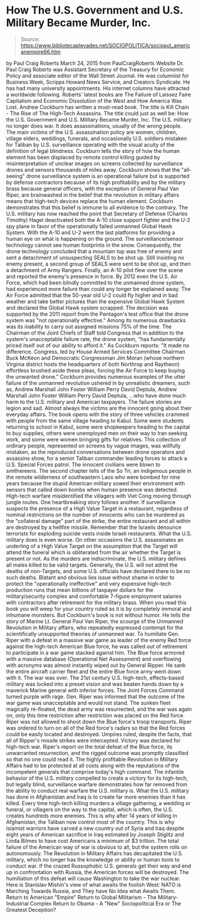 # How The U.S. Government and U.S. Military Became Murder, Inc.

> Source: https://www.bibliotecapleyades.net/SOCIOPOLITICA/sociopol_americanempire66.htm

by Paul Craig Roberts March 24, 2015 from PaulCraigRoberts Website
Dr. Paul Craig Roberts was Assistant Secretary of the Treasury for Economic Policy and associate editor of the Wall Street Journal. He was columnist for Business Week, Scripps Howard News Service, and Creators Syndicate.
He has had many university appointments. His internet columns have attracted a worldwide following. Roberts' latest books are The Failure of Laissez Faire Capitalism and Economic Dissolution of the West and How America Was Lost.
Andrew Cockburn has written a must-read book.
The title is Kill Chain - The Rise of The High-Tech Assassins. The title could just as well be: How the U.S. Government and U.S. Military Became Murder, Inc. The U.S. military no longer does war. It does assassinations, usually of the wrong people.
The main victims of the U.S. assassination policy are women, children, village elders, weddings, funerals, and occasionally U.S. soldiers mistaken for Taliban by U.S. surveillance operating with the visual acuity of the definition of legal blindness. Cockburn tells the story of how the human element has been displaced by remote control killing guided by misinterpretation of unclear images on screens collected by surveillance drones and sensors thousands of miles away.
Cockburn shows that the "all-seeing" drone surveillance system is an operational failure but is supported by defense contractors because of its high profitability and by the military brass because general officers, with the exception of General Paul Van Riper, are brainwashed in the belief that the revolution in military affairs means that high-tech devices replace the human element.
Cockburn demonstrates that this belief is immune to all evidence to the contrary.
The U.S. military has now reached the point that Secretary of Defense (Charles Timothy) Hagel deactivated both the A-10 close support fighter and the U-2 spy plane in favor of the operationally failed unmanned Global Hawk System.
With the A-10 and U-2 went the last platforms for providing a human eye on what is happening on the ground. The surveillance/sensor technology cannot see human footprints in the snow.
Consequently, the drone technology concluded that a mountain top was free of enemy and sent a detachment of unsuspecting SEALS to be shot up. Still insisting no enemy present, a second group of SEALS were sent to be shot up, and then a detachment of Army Rangers.
Finally, an A-10 pilot flew over the scene and reported the enemy's presence in force. By 2012 even the U.S. Air Force, which had been blindly committed to the unmanned drone system, had experienced more failure than could any longer be explained away.
The Air Force admitted that the 50-year old U-2 could fly higher and in bad weather and take better pictures than the expensive Global Hawk System and declared the Global Hawk system scrapped. The decision was supported by the 2011 report from the Pentagon's test office that the drone system was "not operationally effective." Among its numerous drawbacks was its inability to carry out assigned missions 75% of the time.
The Chairman of the Joint Chiefs of Staff told Congress that in addition to the system's unacceptable failure rate, the drone system,
"has fundamentally priced itself out of our ability to afford it."
As Cockburn reports:
"It made no difference. Congress, led by House Armed Services Committee Chairman Buck McKeon and Democratic Congressman Jim Moran (whose northern Virginia district hosts the headquarters of both Northrop and Raytheon) effortless brushed aside these pleas, forcing the Air Force to keep buying the unwanted drone."
Cockburn provides numerous examples of the utter failure of the unmanned revolution ushered in by unrealistic dreamers, such as,
Andrew Marshall John Foster William Perry David Deptula,
Andrew Marshall
John Foster
William Perry
David Deptula,
...who have done much harm to the U.S. military and American taxpayers.
The failure stories are legion and sad. Almost always the victims are the innocent going about their everyday affairs. The book opens with the story of three vehicles crammed with people from the same village heading to Kabul. Some were students returning to school in Kabul, some were shopkeepers heading to the capital to buy supplies, others were unemployed men on their way to Iran seeking work, and some were women bringing gifts for relatives.
This collection of ordinary people, represented on screens by vague images, was willfully mistaken, as the reproduced conversations between drone operators and assassins show, for a senior Taliban commander leading forces to attack a U.S. Special Forces patrol.
The innocent civilians were blown to smithereens. The second chapter tells of the So Tri, an indigenous people in the remote wilderness of southeastern Laos who were bombed for nine years because the stupid American military sowed their environment with sensors that called down bombs when human presence was detected. High-tech warfare misidentified the villagers with Viet Cong moving through jungle routes. One heartbreaking story follows another. If surveillance suspects the presence of a High Value Target in a restaurant, regardless of nominal restrictions on the number of innocents who can be murdered as the "collateral damage" part of the strike, the entire restaurant and all within are destroyed by a hellfire missile.
Remember that the Israelis denounce terrorists for exploding suicide vests inside Israeli restaurants. What the U.S. military does is even worse. On other occasions the U.S. assassinates an underling of a High Value Target on the assumption that the Target will attend the funeral which is obliterated from the air whether the Target is present or not. As the murders are indiscriminate, the U.S. military defines all males killed to be valid targets.
Generally, the U.S. will not admit the deaths of non-Targets, and some U.S. officials have declared there to be no such deaths. Blatant and obvious lies issue without shame in order to protect the "operationally ineffective" and very expensive high-tech production runs that mean billions of taxpayer dollars for the military/security complex and comfortable 7-figure employment salaries with contractors after retirement for the military brass. When you read this book you will weep for your country ruled as it is by completely immoral and inhumane monsters.
But Cockburn's book is not without humor. He tells the story of Marine Lt. General Paul Van Riper, the scourge of the Unmanned Revolution in Military affairs, who repeatedly expressed contempt for the scientifically unsupported theories of unmanned war.
To humiliate Gen. Riper with a defeat in a massive war game as leader of the enemy Red force against the high-tech American Blue force, he was called out of retirement to participate in a war game stacked against him. The Blue force armored with a massive database (Operational Net Assessment) and overflowing with acronyms was almost instantly wiped out by General Ripper. He sank the entire aircraft carrier fleet and the entire Blue force army went down with it. The war was over.
The 21st century U.S. high-tech, effects-based military was locked into a preset vision and was beaten hands down by a maverick Marine general with inferior forces. The Joint Forces Command turned purple with rage. Gen. Riper was informed that the outcome of the war game was unacceptable and would not stand. The sunken fleet magically re-floated, the dead army was resurrected, and the war was again on, only this time restriction after restriction was placed on the Red force.
Riper was not allowed to shoot down the Blue force's troop transports. Riper was ordered to turn on all of the Red force's radars so that the Red forces could be easily located and destroyed. Umpires ruled, despite the facts, that all of Ripper's missile strikes were intercepted.
Victory was declared for high-tech war. Riper's report on the total defeat of the Blue force, its unwarranted resurrection, and the rigged outcome was promptly classified so that no one could read it. The highly profitable Revolution in Military Affairs had to be protected at all costs along with the reputations of the incompetent generals that comprise today's high command. The infantile behavior of the U.S. military compelled to create a victory for its high-tech, but legally blind, surveillance warfare demonstrates how far removed from the ability to conduct real warfare the U.S. military is. What the U.S. military has done in Afghanistan and Iraq is to create far more enemies than it has killed.
Every time high-tech killing murders a village gathering, a wedding or funeral, or villagers on the way to the capital, which is often, the U.S. creates hundreds more enemies.
This is why after 14 years of killing in Afghanistan, the Taliban now control most of the country. This is why Islamist warriors have carved a new country out of Syria and Iraq despite eight years of American sacrifice in Iraq estimated by Joseph Stiglitz and Linda Bilmes to have cost Americans a minimum of $3 trillion.
The total failure of the American way of war is obvious to all, but the system rolls on autonomously. The Revolution in Military Affairs has decapitated the U.S. military, which no longer has the knowledge or ability or human tools to conduct war. If the crazed Russophobic U.S. generals get their way and end up in confrontation with Russia, the American forces will be destroyed.
The humiliation of this defeat will cause Washington to take the war nuclear. Here is Stanislav Mishin's view of what awaits the foolish West: NATO is Marching Towards Russia, and They have No Idea what Awaits Them.
Return to American "Empire"
Return to Global Militarism - The Military-Industrial Complex
Return to Obama - A "New" Sociopolitical Era or The Greatest Deception?
